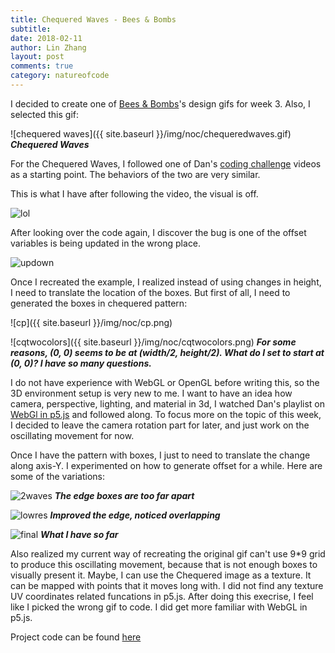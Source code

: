 ```yaml
---
title: Chequered Waves - Bees & Bombs
subtitle:
date: 2018-02-11
author: Lin Zhang
layout: post
comments: true
category: natureofcode
---
```


I decided to create one of [Bees & Bombs](https://beesandbombs.tumblr.com/)'s design gifs for week 3. Also, I selected this gif:

![chequered waves]({{ site.baseurl }}/img/noc/chequeredwaves.gif)
***Chequered Waves***

<!-- ![sea urchin]({{ site.baseurl }}/img/noc/seaurchin.gif)
***Sea Urchin*** -->

For the Chequered Waves, I followed one of Dan's [coding challenge](https://www.youtube.com/watch?v=H81Tdrmz2LA) videos as a starting point. The behaviors of the two are very similar.

This is what I have after following the video, the visual is off.

![lol](https://media.giphy.com/media/xThta2R12AHTZ3DNM4/giphy.gif)

After looking over the code again, I discover the bug is one of the offset variables is being updated in the wrong place.

![updown](https://media.giphy.com/media/d3YI5l21Aiet66iI/giphy.gif)

Once I recreated the example, I realized instead of using changes in height, I need to translate the location of the boxes. But first of all, I need to generated the boxes in chequered pattern:

![cp]({{ site.baseurl }}/img/noc/cp.png)

![cqtwocolors]({{ site.baseurl }}/img/noc/cqtwocolors.png)
**_For some reasons, (0, 0) seems to be at (width/2, height/2). What do I set to start at (0, 0)? I have so many questions._**

I do not have experience with WebGL or OpenGL before writing this, so the 3D environment setup is very new to me. I want to have an idea how camera, perspective, lighting, and material in 3d, I watched Dan's playlist on [WebGl in p5.js](https://www.youtube.com/watch?v=nqiKWXUX-o8&list=PLRqwX-V7Uu6bPhi8sS1hHJ77n3zRO9FR_) and followed along. To focus more on the topic of this week, I decided to leave the camera rotation part for later, and just work on the oscillating movement for now.

Once I have the pattern with boxes, I just to need to translate the change along axis-Y. I experimented on how to generate offset for a while. Here are some of the variations:

![2waves](https://media.giphy.com/media/1JKvv6q0eWJHpq2XL6/giphy.gif)
***The edge boxes are too far apart***

![lowres](https://media.giphy.com/media/THDh9LtRZHcH7alafn/giphy.gif)
***Improved the edge, noticed overlapping***

![final](https://media.giphy.com/media/28GQguS8qnN71ZaKSd/giphy.gif)
***What I have so far***

Also realized my current way of recreating the original gif can't use 9*9 grid to produce this oscillating movement, because that is not enough boxes to visually present it. Maybe, I can use the Chequered image as a texture. It can be mapped with points that it moves long with. I did not find any texture UV coordinates related funcations in p5.js. After doing this execrise, I feel like I picked the wrong gif to code. I did get more familiar with WebGL in p5.js.

Project code can be found [here](http://alpha.editor.p5js.org/linzhang/sketches/HyQ0nmgvf)
